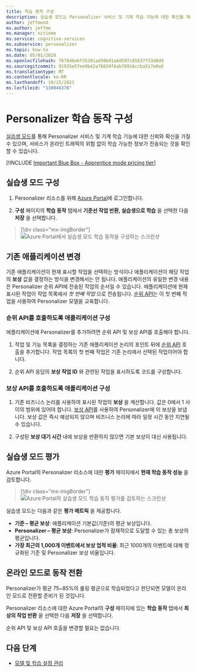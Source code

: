 ```yaml
---
title: 학습 동작 구성
description: 실습생 모드는 Personalizer 서비스 및 기계 학습 기능에 대한 확신을 제공하고, 서비스가 온라인 트래픽의 위험 없이 학습 가능한 정보를 전송하는 메트릭을 제공합니다.
author: jeffmend
ms.author: jeffme
ms.manager: nitinme
ms.service: cognitive-services
ms.subservice: personalizer
ms.topic: how-to
ms.date: 05/01/2020
ms.openlocfilehash: 7678d6ebf35391ad50b91a6d597c65637f33d8d9
ms.sourcegitcommit: 91915e57ee9b42a76659f6ab78916ccba517e0a5
ms.translationtype: MT
ms.contentlocale: ko-KR
ms.lasthandoff: 10/15/2021
ms.locfileid: "130046376"
---
```

# <a name="configure-the-personalizer-learning-behavior"></a>Personalizer 학습 동작 구성

[실습생 모드](concept-apprentice-mode.md)를 통해 Personalizer 서비스 및 기계 학습 기능에 대한 신뢰와 확신을 가질 수 있으며, 서비스가 온라인 트래픽의 위험 없이 학습 가능한 정보가 전송되는 것을 확인할 수 있습니다.

[!INCLUDE [Important Blue Box - Apprentice mode pricing tier](./includes/important-apprentice-mode.md)]

## <a name="configure-apprentice-mode"></a>실습생 모드 구성

1. Personalizer 리소스를 위해 [Azure Portal](https://portal.azure.com)에 로그인합니다.

1. **구성** 페이지의 **학습 동작** 탭에서 **기준선 작업 반환, 실습생으로 학습** 을 선택한 다음 **저장** 을 선택합니다.

> [!div class="mx-imgBorder"]
> ![Azure Portal에서 실습생 모드 학습 동작을 구성하는 스크린샷](media/settings/configure-learning-behavior-azure-portal.png)

## <a name="changes-to-the-existing-application"></a>기존 애플리케이션 변경

기존 애플리케이션이 현재 표시할 작업을 선택하는 방식이나 애플리케이션이 해당 작업의 **보상** 값을 결정하는 방식을 변경해서는 안 됩니다. 애플리케이션의 유일한 변경 내용은 Personalizer 순위 API에 전송된 작업의 순서일 수 있습니다. 애플리케이션에 현재 표시된 작업이 작업 목록에서 _첫 번째 작업_ 으로 전송됩니다. [순위 API](https://westus2.dev.cognitive.microsoft.com/docs/services/personalizer-api/operations/Rank)는 이 첫 번째 작업을 사용하여 Personalizer 모델을 교육합니다.

### <a name="configure-your-application-to-call-the-rank-api"></a>순위 API를 호출하도록 애플리케이션 구성

애플리케이션에 Personalizer를 추가하려면 순위 API 및 보상 API를 호출해야 합니다.

1. 작업 및 기능 목록을 결정하는 기존 애플리케이션 논리의 포인트 뒤에 [순위 API](https://westus2.dev.cognitive.microsoft.com/docs/services/personalizer-api/operations/Rank) 호출을 추가합니다. 작업 목록의 첫 번째 작업은 기존 논리에서 선택된 작업이어야 합니다.

1. 순위 API 응답의 **보상 작업 ID** 와 관련된 작업을 표시하도록 코드를 구성합니다.

### <a name="configure-your-application-to-call-reward-api"></a>보상 API를 호출하도록 애플리케이션 구성

1. 기존 비즈니스 논리를 사용하여 표시된 작업의 **보상** 을 계산합니다. 값은 0에서 1 사이의 범위에 있어야 합니다. [보상 API](https://westus2.dev.cognitive.microsoft.com/docs/services/personalizer-api/operations/Reward)를 사용하여 Personalizer에 이 보상을 보냅니다. 보상 값은 즉시 예상되지 않으며 비즈니스 논리에 따라 일정 시간 동안 지연될 수 있습니다.

1. 구성된 **보상 대기 시간** 내에 보상을 반환하지 않으면 기본 보상이 대신 사용됩니다.

## <a name="evaluate-apprentice-mode"></a>실습생 모드 평가

Azure Portal의 Personalizer 리소스에 대한 **평가** 페이지에서 **현재 학습 동작 성능** 을 검토합니다.

> [!div class="mx-imgBorder"]
> ![Azure Portal의 실습생 모드 학습 동작 평가를 검토하는 스크린샷](media/settings/evaluate-apprentice-mode.png)

실습생 모드는 다음과 같은 **평가 메트릭** 을 제공합니다.
* **기준 – 평균 보상**: 애플리케이션 기본값(기준)의 평균 보상입니다.
* **Personalizer – 평균 보상**: Personalizer가 잠재적으로 도달할 수 있는 총 보상의 평균입니다.
* **가장 최근의 1,000개 이벤트에서 보상 업적 비율**: 최근 1000개의 이벤트에 대해 정규화된 기준 및 Personalizer 보상 비율입니다.

## <a name="switch-behavior-to-online-mode"></a>온라인 모드로 동작 전환

Personalizer가 평균 75~85%의 롤링 평균으로 학습되었다고 판단되면 모델이 온라인 모드로 전환할 준비가 된 것입니다.

Personalizer 리소스에 대한 Azure Portal의 **구성** 페이지에 있는 **학습 동작** 탭에서 **최상의 작업 반환** 을 선택한 다음 **저장** 을 선택합니다.

순위 API 및 보상 API 호출을 변경할 필요는 없습니다.

## <a name="next-steps"></a>다음 단계

* [모델 및 학습 설정 관리](how-to-manage-model.md)
